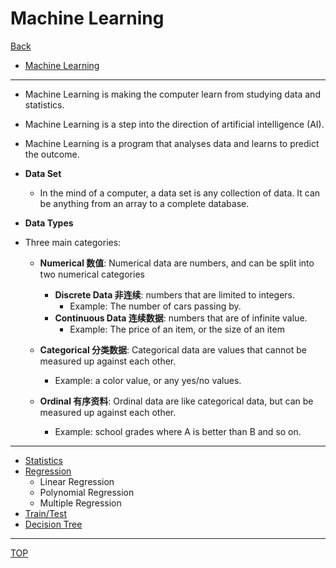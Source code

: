 # Machine Learning

[Back](../../index.md)

- [Machine Learning](#machine-learning)

---

- Machine Learning is making the computer learn from studying data and statistics.

- Machine Learning is a step into the direction of artificial intelligence (AI).

- Machine Learning is a program that analyses data and learns to predict the outcome.

- **Data Set**

  - In the mind of a computer, a data set is any collection of data. It can be anything from an array to a complete database.

- **Data Types**

- Three main categories:

  - **Numerical 数值**: Numerical data are numbers, and can be split into two numerical categories

    - **Discrete Data 非连续**: numbers that are limited to integers.
      - Example: The number of cars passing by.
    - **Continuous Data 连续数据**: numbers that are of infinite value.
      - Example: The price of an item, or the size of an item

  - **Categorical 分类数据**: Categorical data are values that cannot be measured up against each other.

    - Example: a color value, or any yes/no values.

  - **Ordinal 有序资料**: Ordinal data are like categorical data, but can be measured up against each other.
    - Example: school grades where A is better than B and so on.

---

- [Statistics](./statistics.md)
- [Regression](./regression.md)
  - Linear Regression
  - Polynomial Regression
  - Multiple Regression
- [Train/Test](./train_test.md)
- [Decision Tree](./decision_tree.md)

---

[TOP](#machine-learning)
